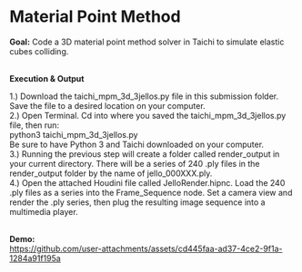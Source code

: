 # Material Point Method

**Goal:** Code a 3D material point method solver in Taichi to simulate elastic cubes colliding.<br />
<br />

**Execution & Output**

1.) Download the taichi_mpm_3d_3jellos.py file in this submission folder. Save the file to a desired location on your computer. <br />
2.) Open Terminal. Cd into where you saved the taichi_mpm_3d_3jellos.py file, then run: <br />
python3 taichi_mpm_3d_3jellos.py <br />
Be sure to have Python 3 and Taichi downloaded on your computer. <br />
3.) Running the previous step will create a folder called render_output in your current directory. There will be a series of 240 .ply files in the render_output folder by the name of jello_000XXX.ply. <br />
4.) Open the attached Houdini file called JelloRender.hipnc. Load the 240 .ply files as a series into the Frame_Sequence node. Set a camera view and render the .ply series, then plug the resulting image sequence into a multimedia player. <br />
 <br />

**Demo:** <br />
https://github.com/user-attachments/assets/cd445faa-ad37-4ce2-9f1a-1284a91f195a

